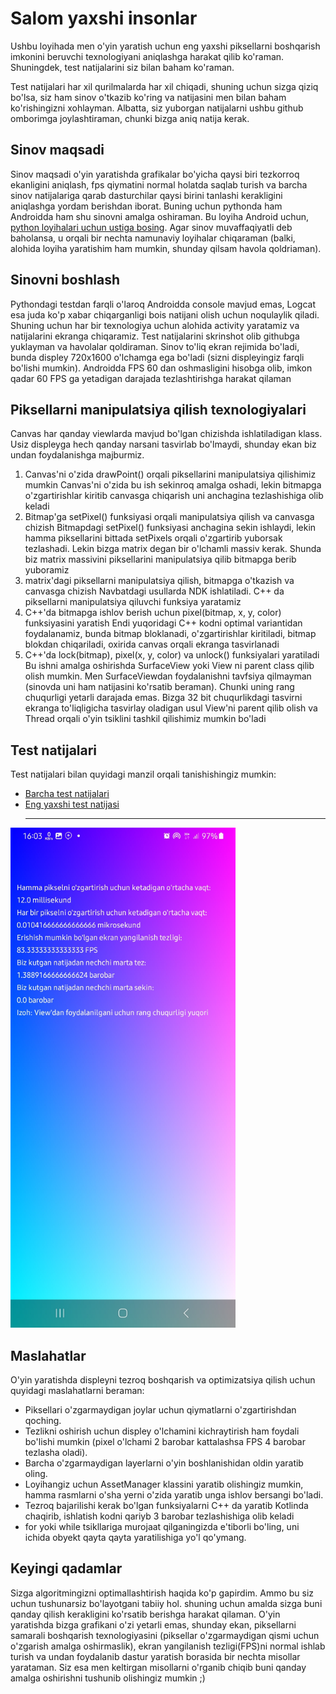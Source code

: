 # Salom yaxshi insonlar

Ushbu loyihada men o'yin yaratish uchun eng yaxshi piksellarni boshqarish imkonini beruvchi
texnologiyani aniqlashga harakat qilib ko'raman. Shuningdek, test natijalarini siz bilan baham ko'raman.

Test natijalari har xil qurilmalarda har xil chiqadi, shuning uchun sizga qiziq bo'lsa,
siz ham sinov o'tkazib ko'ring va natijasini men bilan baham ko'rishingizni xohlayman.
Albatta, siz yuborgan natijalarni ushbu github omborimga joylashtiraman, chunki bizga aniq natija kerak.

## Sinov maqsadi

Sinov maqsadi o'yin yaratishda grafikalar bo'yicha qaysi biri tezkorroq ekanligini aniqlash,
fps qiymatini normal holatda saqlab turish va barcha sinov natijalariga qarab dasturchilar
qaysi birini tanlashi kerakligini aniqlashga yordam berishdan iborat. Buning uchun pythonda ham
Androidda ham shu sinovni amalga oshiraman.
Bu loyiha Android uchun, [python loyihalari uchun ustiga bosing](https://github.com/khalilovibrohimuz/GraphTestForPython).
Agar sinov muvaffaqiyatli deb baholansa, u orqali bir nechta namunaviy loyihalar
chiqaraman (balki, alohida loyiha yaratishim ham mumkin, shunday qilsam havola qoldriaman).

## Sinovni boshlash

Pythondagi testdan farqli o'laroq Androidda console mavjud emas, Logcat esa juda ko'p xabar
chiqarganligi bois natijani olish uchun noqulaylik qiladi. Shuning uchun har bir texnologiya uchun
alohida activity yaratamiz va natijalarini ekranga chiqaramiz.
Test natijalarini skrinshot olib githubga yuklayman va havolalar qoldiraman.
Sinov to'liq ekran rejimida bo'ladi, bunda displey 720x1600 o'lchamga ega bo'ladi
(sizni displeyingiz farqli bo'lishi mumkin). Androidda FPS 60 dan oshmasligini hisobga olib,
imkon qadar 60 FPS ga yetadigan darajada tezlashtirishga harakat qilaman

## Piksellarni manipulatsiya qilish texnologiyalari

Canvas har qanday viewlarda mavjud bo'lgan chizishda ishlatiladigan klass.
Usiz displeyga hech qanday narsani tasvirlab bo'lmaydi, shunday ekan biz undan foydalanishga majburmiz.
1. Canvas'ni o'zida drawPoint() orqali piksellarini manipulatsiya qilishimiz mumkin
Canvas'ni o'zida bu ish sekinroq amalga oshadi, lekin bitmapga o'zgartirishlar kiritib
canvasga chiqarish uni anchagina tezlashishiga olib keladi
2. Bitmap'ga setPixel() funksiyasi orqali manipulatsiya qilish va canvasga chizish
Bitmapdagi setPixel() funksiyasi anchagina sekin ishlaydi, lekin hamma piksellarini bittada
setPixels orqali o'zgartirib yuborsak tezlashadi. Lekin bizga matrix degan bir o'lchamli massiv kerak.
Shunda biz matrix massivini piksellarini manipulatsiya qilib bitmapga berib yuboramiz
3. matrix'dagi piksellarni manipulatsiya qilish, bitmapga o'tkazish va canvasga chizish
Navbatdagi usullarda NDK ishlatiladi. C++ da piksellarni manipulatsiya qiluvchi funksiya yaratamiz
4. C++'da bitmapga ishlov berish uchun pixel(bitmap, x, y, color) funksiyasini yaratish
Endi yuqoridagi C++ kodni optimal variantidan foydalanamiz, bunda bitmap bloklanadi,
o'zgartirishlar kiritiladi, bitmap blokdan chiqariladi, oxirida canvas orqali ekranga tasvirlanadi
5. C++'da lock(bitmap), pixel(x, y, color) va unlock() funksiyalari yaratiladi
Bu ishni amalga oshirishda SurfaceView yoki View ni parent class qilib olish mumkin.
Men SurfaceViewdan foydalanishni tavfsiya qilmayman (sinovda uni ham natijasini ko'rsatib beraman).
Chunki uning rang chuqurligi yetarli darajada emas.
Bizga 32 bit chuqurlikdagi tasvirni ekranga to'liqligicha tasvirlay oladigan usul View'ni
parent qilib olish va Thread orqali o'yin tsiklini tashkil qilishimiz mumkin bo'ladi

## Test natijalari


Test natijalari bilan quyidagi manzil orqali tanishishingiz mumkin:

- [Barcha test natijalari](https://github.com/khalilovibrohimuz/GraphTestForAndroid/tree/master/tests)
- [Eng yaxshi test natijasi](https://github.com/khalilovibrohimuz/GraphTestForAndroid/blob/master/tests/1stTest.md)
<br><hr>
<img src="https://github.com/khalilovibrohimuz/GraphTestForAndroid/blob/master/app/src/main/assets/activity_cpp_release.jpg" alt="Test natijasiga misol" width="360" height="800">


## Maslahatlar


O'yin yaratishda displeyni tezroq boshqarish va optimizatsiya qilish uchun quyidagi maslahatlarni beraman:

- Piksellari o'zgarmaydigan joylar uchun qiymatlarni o'zgartirishdan qoching.
- Tezlikni oshirish uchun displey o'lchamini kichraytirish ham foydali bo'lishi mumkin
(pixel o'lchami 2 barobar kattalashsa FPS 4 barobar tezlasha oladi).
- Barcha o'zgarmaydigan layerlarni o'yin boshlanishidan oldin yaratib oling.
- Loyihangiz uchun AssetManager klassini yaratib olishingiz mumkin,
hamma rasmlarni o'sha yerni o'zida yaratib unga ishlov bersangi bo'ladi.
- Tezroq bajarilishi kerak bo'lgan funksiyalarni C++ da yaratib Kotlinda chaqirib,
ishlatish kodni qariyb 3 barobar tezlashishiga olib keladi
- for yoki while tsikllariga murojaat qilganingizda e'tiborli bo'ling,
uni ichida obyekt qayta qayta yaratilishiga yo'l qo'ymang.

## Keyingi qadamlar

Sizga algoritmingizni optimallashtirish haqida ko'p gapirdim.
Ammo bu siz uchun tushunarsiz bo'layotgani tabiiy hol.
shuning uchun amalda sizga buni qanday qilish kerakligini ko'rsatib berishga harakat qilaman.
O'yin yaratishda bizga grafikani o'zi yetarli emas, shunday ekan, piksellarni samarali
boshqarish texnologiyasini (piksellar o'zgarmaydigan qismi uchun o'zgarish amalga oshirmaslik),
ekran yangilanish tezligi(FPS)ni normal ishlab turish va undan foydalanib dastur yaratish
borasida bir nechta misollar yarataman.
Siz esa men keltirgan misollarni o'rganib chiqib buni qanday amalga oshirishni tushunib olishingiz mumkin ;)
